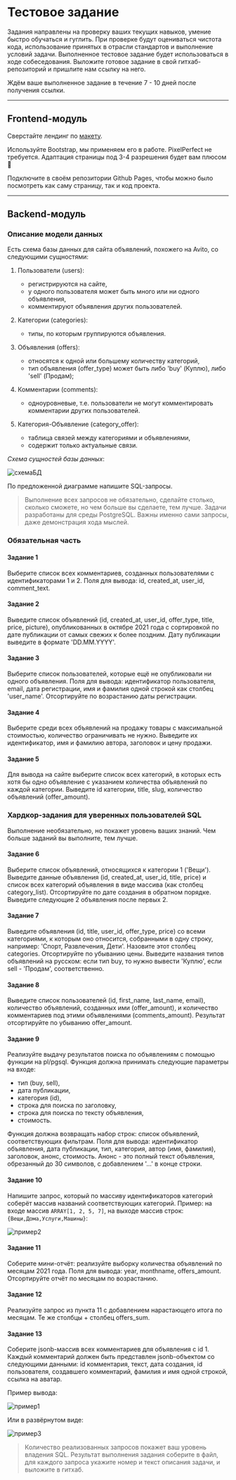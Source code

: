 # Тестовое задание 

Задания направлены на проверку ваших текущих навыков, умение быстро обучаться и гуглить. 
При проверке будут оцениваться чистота кода, использование принятых в отрасли стандартов и выполнение условий задачи. Выполненное тестовое задание будет использоваться в ходе собеседования. 
Выложите готовое задание в свой гитхаб-репозиторий и пришлите нам ссылку на него. 

Ждём ваше выполненное задание в течение 7 - 10 дней после получения ссылки.

---

## Frontend-модуль

Сверстайте лендинг по [макету](https://www.figma.com/file/fY6qxsy8UQ6nUxDN1yMpDQ/School-Recover---html-website-template-for-school-(Community)-(Copy)-(Copy)?node-id=2415%3A26437). 

Используйте Bootstrap, мы применяем его в работе. PixelPerfect не требуется. 
Адаптация страницы под 3-4 разрешения будет вам плюсом 🙂

Подключите в своём репозитории Github Pages, чтобы можно было посмотреть как саму страницу, так и код проекта.

---

## Backend-модуль

### Описание модели данных

Есть схема базы данных для сайта объявлений, похожего на Avito, со следующими сущностями:

1. Пользователи (users): 
    - регистрируются на сайте, 
    - у одного пользователя может быть много или ни одного объявления,
    - комментируют объявления других пользователей.

1. Категории (categories): 
    - типы, по которым группируются объявления.

1. Объявления (offers):
    - относятся к одной или большему количеству категорий,
    - тип объявления (offer_type) может быть либо 'buy' (Куплю), либо 'sell' (Продам); 

1. Комментарии (comments):  
    - одноуровневые, т.е. пользователи не могут комментировать комментарии других пользователей.

1. Категория-Объявление (category_offer): 
    - таблица связей между категориями и объявлениями,
    - содержит только актуальные связи.

*Схема сущностей базы данных*:

![схемаБД](img/image4.png)

По предложенной диаграмме напишите SQL-запросы.

> Выполнение всех запросов не обязательно, сделайте столько, сколько сможете, но чем больше вы сделаете, тем лучше.
> Задачи разработаны для среды PostgreSQL.
> Важны именно сами запросы, даже демонстрация хода мыслей.

### Обязательная часть

#### Задание 1

Выберите список всех комментариев, созданных пользователями с идентификаторами 1 и 2. 
Поля для вывода: id, created_at, user_id, comment_text.

#### Задание 2

Выведите список объявлений (id, created_at, user_id, offer_type, title, price, picture), 
опубликованных в октябре 2021 года с сортировкой по дате публикации от самых свежих к более поздним. 
Дату публикации выведите в формате 'DD.MM.YYYY'.

#### Задание 3

Выберите список пользователей, которые ещё не опубликовали ни одного объявления. 
Поля для вывода: идентификатор пользователя, email, дата регистрации, имя и фамилия одной строкой как столбец 'user_name'. Отсортируйте по возрастанию даты регистрации.

#### Задание 4

Выберите среди всех объявлений на продажу товары с максимальной стоимостью, количество ограничивать не нужно.
Выведите их идентификатор, имя и фамилию автора, заголовок и цену продажи. 

#### Задание 5

Для вывода на сайте выберите список всех категорий, в которых есть хотя бы одно объявление с указанием количества объявлений по каждой категории. Выведите id категории, title, slug, количество объявлений (offer_amount).

### Хардкор-задания для уверенных пользователей SQL

Выполнение необязательно, но покажет уровень ваших знаний. Чем больше заданий вы выполните, тем лучше.

#### Задание 6

Выберите список объявлений, относящихся к категории 1 ('Вещи'). 
Выведите данные объявления (id, created_at, user_id, title, price) и список всех категорий объявления в виде массива (как столбец category_list). Отсортируйте по дате создания в обратном порядке.
Выведите следующие 2 объявления после первых 2.

#### Задание 7

Выведите объявления (id, title, user_id, offer_type, price) со всеми категориями, к которым оно относится, собранными в одну строку, например: 'Спорт, Развлечения, Дети'. 
Назовите этот столбец categories. 
Отсортируйте по убыванию цены. 
Выведите названия типов объявлений на русском: если тип buy, то нужно вывести 'Куплю', если sell - 'Продам', соответственно.

#### Задание 8

Выведите список пользователей (id, first_name, last_name, email), количество объявлений, созданных ими (offer_amount), и количество комментариев под этими объявлениями (comments_amount). 
Результат отсортируйте по убыванию offer_amount.

#### Задание 9

Реализуйте выдачу результатов поиска по объявлениям с помощью функции на pl/pgsql. 
Функция должна принимать следующие параметры на входе: 
- тип (buy, sell), 
- дата публикации,
- категория (id), 
- строка для поиска по заголовку, 
- строка для поиска по тексту объявления,
- стоимость.

Функция должна возвращать набор строк: список объявлений, соответствующих фильтрам.
Поля для вывода: идентификатор объявления, дата публикации, тип, категория, автор (имя, фамилия), заголовок, анонс, стоимость. Анонс - это полный текст объявления, обрезанный до 30 символов, с добавлением '...' в конце строки.

#### Задание 10

Напишите запрос, который по массиву идентификаторов категорий соберёт массив названий соответствующих категорий. 
Пример: на входе массив `ARRAY[1, 2, 5, 7]`, на выходе массив строк: `{Вещи,Дома,Услуги,Машины}`:

![пример2](img/image2.png)

#### Задание 11

Соберите мини-отчёт: реализуйте выборку количества объявлений по месяцам 2021 года. 
Поля для вывода: year, monthname, offers_amount. 
Отсортируйте отчёт по месяцам по возрастанию.  

#### Задание 12

Реализуйте запрос из пункта 11 с добавлением нарастающего итога по месяцам. 
Те же столбцы + столбец offers_sum.

#### Задание 13

Соберите jsonb-массив всех комментариев для объявления с id 1. 
Каждый комментарий должен быть представлен jsonb-объектом со следующими данными: id комментария, текст, дата создания, id пользователя, создавшего комментарий, фамилия и имя одной строкой, ссылка на аватар.

Пример вывода:

![пример1](img/image1.png)

Или в развёрнутом виде:

![пример3](img/image3.png)

> Количество реализованных запросов покажет ваш уровень владения SQL.
> Результат выполнения задания соберите в файл, для каждого запроса укажите номер и текст описания задачи, 
> и выложите в гитхаб. 
